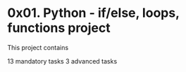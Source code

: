 0x01. Python - if/else, loops, functions project
================================================

This project contains

13 mandatory tasks
3 advanced tasks
